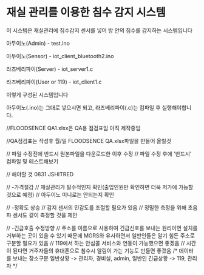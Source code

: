 # 재실 관리를 이용한 침수 감지 시스템
이 시스템은 재실관리에 침수감지 센서를 넣어 방 안의 침수를 감지하는 시스템입니다


아두이노(Admin) - test.ino

아두이노(Sensor) - iot_client_bluetooth2.ino

라즈베리파이(Server) - iot_server1.c

라즈베리파이(User or 119) - iot_client1.c


이렇게 구성된 시스템입니다

아두이노(.ino)는 그대로 넣으시면 되고, 
라즈베리파이(.c)는 컴파일 후 실행해야합니다.

//FLOODSENCE QA1.xlsx은 QA용 점검표임 아직 제작중임

//QA점검표는 작성후 월/일 FLOODSENCE QA.xlsx파일을 만들어 올릴것


// 파일 수정전에 반드시 원본파일을 다운로드한 이후 수정
// 파일 수정 후에 '반드시' 컴파일 및 테스트해보기

// 해야할 것 0831 JSHITRED

//  -가격절감
//     재실관리가 필수적인지 확인(출입인원만 확인하면 더욱 저가에 가능할 것으로 예정)
//      아두이노 미니로는 안되는지 확인

//   -정확도 상승
//     감지 센서의 민감도를 조절할 필요가 있음
//     정밀한 측정을 위해 초음파 센서도 같이 측정할 것을 제안

//   -긴급호출 수정방향
//     주소를 이름으로 사용하여 긴급신호를 보내는 원리이면 설치를 거부하는 곳이 있을 수 있기 때문에 MGRS와 유사하면서 일반인들은 알기 힘든 주소로 구분할 필요가 있음
//     119에서 하는 안심콜 서비스와 연동이 가능했으면 좋겠음
//     시간이 된다면 거주자들의 휴대폰으로 침수시 알림이 가는 기능도 만들면 좋갰음
/*     데이터를 보내는 장소구분
          일반상황 -> 관리자, 경비실, admin, 일반인
          긴급상황 -> 119, 관리자
*/
